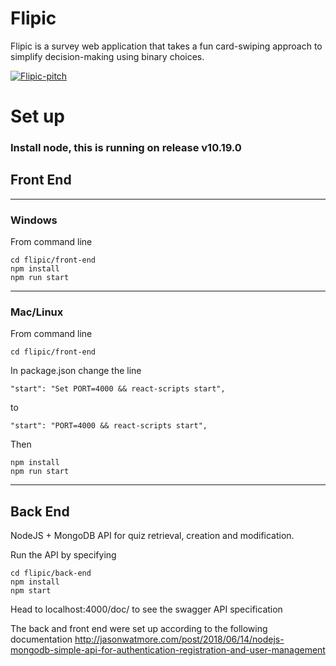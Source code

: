 # Flipic
Flipic is a survey web application that takes a fun card-swiping approach to simplify decision-making using binary choices.

[![Flipic-pitch](http://img.youtube.com/vi/UbCWLUYKLtE/0.jpg)](http://www.youtube.com/watch?v=UbCWLUYKLtE "Video Title")

# Set up

### Install node, this is running on release v10.19.0

## Front End 
***
### Windows
From command line
```
cd flipic/front-end
npm install
npm run start
```
***
### Mac/Linux
From command line
```
cd flipic/front-end
```
In package.json change the line
```
"start": "Set PORT=4000 && react-scripts start",
```
to
```
"start": "PORT=4000 && react-scripts start",
```
Then
```
npm install
npm run start
```
***
## Back End

NodeJS + MongoDB API for quiz retrieval, creation and modification.

Run the API by specifying
```
cd flipic/back-end
npm install
npm start
```
Head to localhost:4000/doc/ to see the swagger API specification

The back and front end were set up according to the following documentation http://jasonwatmore.com/post/2018/06/14/nodejs-mongodb-simple-api-for-authentication-registration-and-user-management
